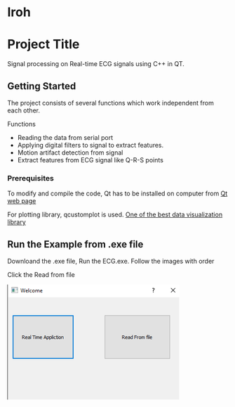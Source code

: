 # Iroh

# Project Title

Signal processing on Real-time ECG signals using C++ in QT.

## Getting Started

The project consists of several functions which work independent from each other.

 Functions
  * Reading the data from serial port 
  * Applying digital filters to signal to extract features. 
  * Motion artifact detection from signal
  * Extract features from ECG signal like Q-R-S points

### Prerequisites

To modify and compile the code, Qt has to be installed on computer from [Qt web page](https://www.qt.io/)

For plotting library, qcustomplot is used.  [One of the best data visualization library](https://www.qcustomplot.com/)

## Run the Example from .exe file

Downloand the .exe file, Run the ECG.exe. Follow the images with order 

Click the Read from file

![](images/Welcome.png)
